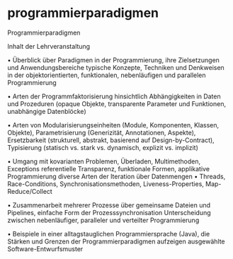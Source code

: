 # programmierparadigmen
Programmierparadigmen

Inhalt der Lehrveranstaltung

• Überblick über Paradigmen in der Programmierung, ihre Zielsetzungen und Anwendungsbereiche
typische Konzepte, Techniken und Denkweisen in der objektorientierten, funktionalen, nebenläufigen und parallelen Programmierung

• Arten der Programmfaktorisierung hinsichtlich Abhängigkeiten in Daten und Prozeduren (opaque Objekte, transparente Parameter und Funktionen, unabhängige Datenblöcke)

• Arten von Modularisierungseinheiten (Module, Komponenten, Klassen, Objekte), Parametrisierung (Generizität, Annotationen, Aspekte), Ersetzbarkeit (strukturell, abstrakt, basierend auf Design-by-Contract), Typisierung (statisch vs. stark vs. dynamisch, explizit vs. implizit)

• Umgang mit kovarianten Problemen, Überladen, Multimethoden, Exceptions
referentielle Transparenz, funktionale Formen, applikative Programmierung
diverse Arten der Iteration über Datenmengen
• Threads, Race-Conditions, Synchronisationsmethoden, Liveness-Properties, Map-Reduce/Collect

• Zusammenarbeit mehrerer Prozesse über gemeinsame Dateien und Pipelines, einfache Form der Prozesssynchronisation
Unterscheidung zwischen nebenläufiger, paralleler und verteilter Programmierung

• Beispiele in einer alltagstauglichen Programmiersprache (Java), die Stärken und Grenzen der Programmierparadigmen aufzeigen
ausgewählte Software-Entwurfsmuster
